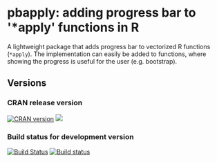 # pbapply: adding progress bar to '*apply' functions in R

A lightweight package that adds
progress bar to vectorized R functions
(`*apply`). The implementation can easily be added
to functions, where showing the progress is
useful for the user (e.g. bootstrap).

## Versions

### CRAN release version

[![CRAN version](http://www.r-pkg.org/badges/version/pbapply)](http://cran.rstudio.com/web/packages/pbapply/index.html) [![](http://cranlogs.r-pkg.org/badges/grand-total/pbapply)](http://cran.rstudio.com/web/packages/pbapply/index.html)

### Build status for development version

[![Build Status](https://travis-ci.org/psolymos/pbapply.svg?branch=master)](https://travis-ci.org/psolymos/pbapply)  [![Build status](https://ci.appveyor.com/api/projects/status/hc8dbxrim2nj3c1i/branch/master)](https://ci.appveyor.com/project/psolymos/pbapply/branch/master)

